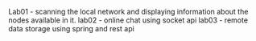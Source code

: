 Lab01 - scanning the local network and displaying information about the nodes available in it.
lab02 - online chat using socket api
lab03 - remote data storage using spring and rest api